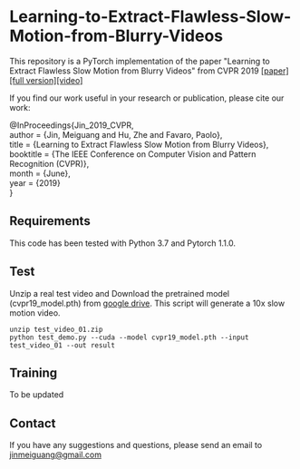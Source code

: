 # Learning-to-Extract-Flawless-Slow-Motion-from-Blurry-Videos
This repository is a PyTorch implementation of the paper "Learning to Extract Flawless Slow Motion from Blurry Videos" from CVPR 2019 [[paper]](https://github.com/MeiguangJin/slow-motion/blob/master/cvpr19.pdf)[[full version]](https://github.com/MeiguangJin/slow-motion/blob/master/full_version.pdf)[[video]](https://drive.google.com/open?id=17RI3XkYs9CMlGshietzCbZSR8xMxBftj)

If you find our work useful in your research or publication, please cite our work:

@InProceedings{Jin_2019_CVPR,  
author = {Jin, Meiguang and Hu, Zhe and Favaro, Paolo},  
title = {Learning to Extract Flawless Slow Motion from Blurry Videos},  
booktitle = {The IEEE Conference on Computer Vision and Pattern Recognition (CVPR)},  
month = {June},  
year = {2019}  
}  
## **Requirements**  
This code has been tested with Python 3.7 and Pytorch 1.1.0. 

## **Test**
Unzip a real test video and Download the pretrained model (cvpr19_model.pth) from [google drive](https://drive.google.com/open?id=1gfhHKpJEYKrqx2wJ4GL9owGB4J7E7UD-). This script will generate a 10x slow motion video.
```
unzip test_video_01.zip
python test_demo.py --cuda --model cvpr19_model.pth --input test_video_01 --out result
```  
## **Training**  
To be updated  

## **Contact**
If you have any suggestions and questions, please send an email to jinmeiguang@gmail.com
